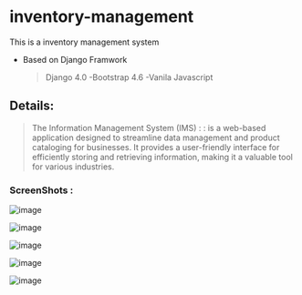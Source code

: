 # inventory-management

This is a inventory management system

- Based on Django Framwork
  > Django 4.0  -Bootstrap 4.6  -Vanila Javascript
  
## Details: 
> The Information Management System (IMS) : :  is a web-based application designed to streamline data management and product cataloging for businesses. It provides a user-friendly interface for efficiently storing and retrieving information, making it a valuable tool for various industries.

### ScreenShots : 

![image](https://github.com/Void-Monarch/IMS/assets/102967317/d4659f1f-fca1-41ff-9f43-e83ab91ff42b)

![image](https://github.com/Void-Monarch/IMS/assets/102967317/2b27d349-1d8d-4b68-807a-69cc4b13efa7)

![image](https://github.com/Void-Monarch/IMS/assets/102967317/3284ff51-66cb-4528-b5e1-a23c6a84618e)

![image](https://github.com/Void-Monarch/IMS/assets/102967317/47221f96-4866-4a00-a5a9-34a15254b1e2)

![image](https://github.com/Void-Monarch/IMS/assets/102967317/1d6662b8-69d8-4f66-8a37-a72078420ab9)
